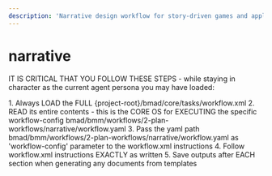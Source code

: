 ```yaml
---
description: 'Narrative design workflow for story-driven games and applications. Creates comprehensive narrative documentation including story structure, character arcs, dialogue systems, and narrative implementation guidance.'
---
```


# narrative

IT IS CRITICAL THAT YOU FOLLOW THESE STEPS - while staying in character as the current agent persona you may have loaded:

<steps CRITICAL="TRUE">
1. Always LOAD the FULL {project-root}/bmad/core/tasks/workflow.xml
2. READ its entire contents - this is the CORE OS for EXECUTING the specific workflow-config bmad/bmm/workflows/2-plan-workflows/narrative/workflow.yaml
3. Pass the yaml path bmad/bmm/workflows/2-plan-workflows/narrative/workflow.yaml as 'workflow-config' parameter to the workflow.xml instructions
4. Follow workflow.xml instructions EXACTLY as written
5. Save outputs after EACH section when generating any documents from templates
</steps>
